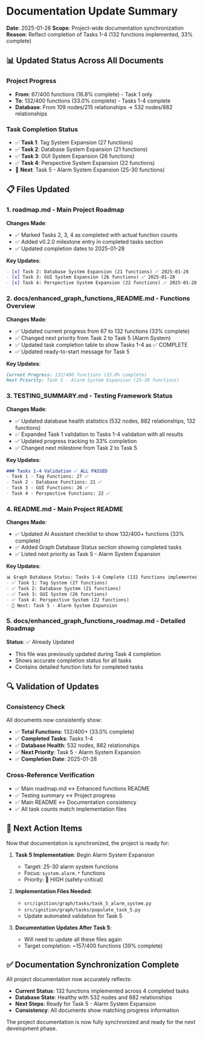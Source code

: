 # Documentation Update Summary

**Date**: 2025-01-28
**Scope**: Project-wide documentation synchronization
**Reason**: Reflect completion of Tasks 1-4 (132 functions implemented, 33% complete)

## 📊 **Updated Status Across All Documents**

### **Project Progress**
- **From**: 67/400 functions (16.8% complete) - Task 1 only
- **To**: 132/400 functions (33.0% complete) - Tasks 1-4 complete
- **Database**: From 109 nodes/215 relationships → 532 nodes/882 relationships

### **Task Completion Status**
- ✅ **Task 1**: Tag System Expansion (27 functions)
- ✅ **Task 2**: Database System Expansion (21 functions)
- ✅ **Task 3**: GUI System Expansion (26 functions)
- ✅ **Task 4**: Perspective System Expansion (22 functions)
- 🎯 **Next**: Task 5 - Alarm System Expansion (25-30 functions)

## 📋 **Files Updated**

### 1. **roadmap.md** - Main Project Roadmap
**Changes Made**:
- ✅ Marked Tasks 2, 3, 4 as completed with actual function counts
- ✅ Added v0.2.0 milestone entry in completed tasks section
- ✅ Updated completion dates to 2025-01-28

**Key Updates**:
```markdown
- [x] Task 2: Database System Expansion (21 functions) ✅ 2025-01-28
- [x] Task 3: GUI System Expansion (26 functions) ✅ 2025-01-28
- [x] Task 4: Perspective System Expansion (22 functions) ✅ 2025-01-28
```

### 2. **docs/enhanced_graph_functions_README.md** - Functions Overview
**Changes Made**:
- ✅ Updated current progress from 67 to 132 functions (33% complete)
- ✅ Changed next priority from Task 2 to Task 5 (Alarm System)
- ✅ Updated task completion table to show Tasks 1-4 as ✅ COMPLETE
- ✅ Updated ready-to-start message for Task 5

**Key Updates**:
```markdown
Current Progress: 132/400 functions (33.0% complete)
Next Priority: Task 5 - Alarm System Expansion (25-30 functions)
```

### 3. **TESTING_SUMMARY.md** - Testing Framework Status
**Changes Made**:
- ✅ Updated database health statistics (532 nodes, 882 relationships, 132 functions)
- ✅ Expanded Task 1 validation to Tasks 1-4 validation with all results
- ✅ Updated progress tracking to 33% completion
- ✅ Changed next milestone from Task 2 to Task 5

**Key Updates**:
```markdown
### Tasks 1-4 Validation ✅ ALL PASSED
- Task 1 - Tag Functions: 27 ✅
- Task 2 - Database Functions: 21 ✅
- Task 3 - GUI Functions: 26 ✅
- Task 4 - Perspective Functions: 22 ✅
```

### 4. **README.md** - Main Project README
**Changes Made**:
- ✅ Updated AI Assistant checklist to show 132/400+ functions (33% complete)
- ✅ Added Graph Database Status section showing completed tasks
- ✅ Listed next priority as Task 5 - Alarm System Expansion

**Key Updates**:
```markdown
📊 Graph Database Status: Tasks 1-4 Complete (132 functions implemented)
- ✅ Task 1: Tag System (27 functions)
- ✅ Task 2: Database System (21 functions)
- ✅ Task 3: GUI System (26 functions)
- ✅ Task 4: Perspective System (22 functions)
- 🎯 Next: Task 5 - Alarm System Expansion
```

### 5. **docs/enhanced_graph_functions_roadmap.md** - Detailed Roadmap
**Status**: ✅ Already Updated
- This file was previously updated during Task 4 completion
- Shows accurate completion status for all tasks
- Contains detailed function lists for completed tasks

## 🔍 **Validation of Updates**

### **Consistency Check**
All documents now consistently show:
- ✅ **Total Functions**: 132/400+ (33.0% complete)
- ✅ **Completed Tasks**: Tasks 1-4
- ✅ **Database Health**: 532 nodes, 882 relationships
- ✅ **Next Priority**: Task 5 - Alarm System Expansion
- ✅ **Completion Date**: 2025-01-28

### **Cross-Reference Verification**
- ✅ Main roadmap.md ↔ Enhanced functions README
- ✅ Testing summary ↔ Project progress
- ✅ Main README ↔ Documentation consistency
- ✅ All task counts match implementation files

## 🎯 **Next Action Items**

Now that documentation is synchronized, the project is ready for:

1. **Task 5 Implementation**: Begin Alarm System Expansion
   - Target: 25-30 alarm system functions
   - Focus: `system.alarm.*` functions
   - Priority: 🔴 HIGH (safety-critical)

2. **Implementation Files Needed**:
   - `src/ignition/graph/tasks/task_5_alarm_system.py`
   - `src/ignition/graph/tasks/populate_task_5.py`
   - Update automated validation for Task 5

3. **Documentation Updates After Task 5**:
   - Will need to update all these files again
   - Target completion: ~157/400 functions (39% complete)

## ✅ **Documentation Synchronization Complete**

All project documentation now accurately reflects:
- **Current Status**: 132 functions implemented across 4 completed tasks
- **Database State**: Healthy with 532 nodes and 882 relationships
- **Next Steps**: Ready for Task 5 - Alarm System Expansion
- **Consistency**: All documents show matching progress information

The project documentation is now fully synchronized and ready for the next development phase.
